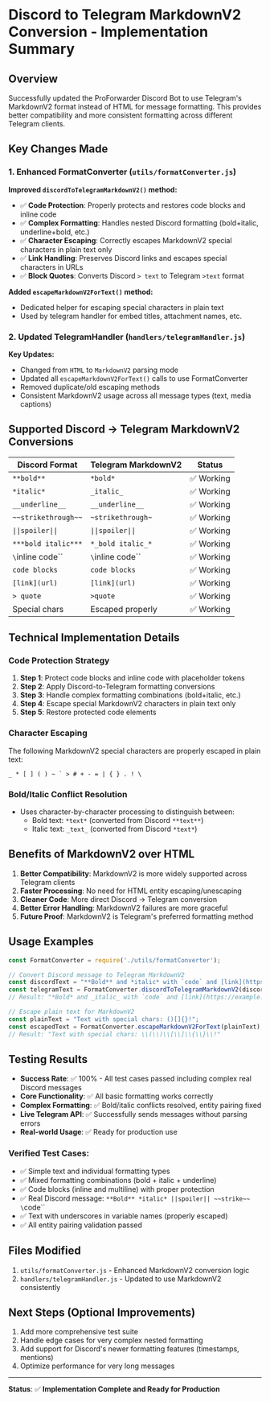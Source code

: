 # Discord to Telegram MarkdownV2 Conversion - Implementation Summary

## Overview
Successfully updated the ProForwarder Discord Bot to use Telegram's MarkdownV2 format instead of HTML for message formatting. This provides better compatibility and more consistent formatting across different Telegram clients.

## Key Changes Made

### 1. Enhanced FormatConverter (`utils/formatConverter.js`)

**Improved `discordToTelegramMarkdownV2()` method:**
- ✅ **Code Protection**: Properly protects and restores code blocks and inline code
- ✅ **Complex Formatting**: Handles nested Discord formatting (bold+italic, underline+bold, etc.)
- ✅ **Character Escaping**: Correctly escapes MarkdownV2 special characters in plain text only
- ✅ **Link Handling**: Preserves Discord links and escapes special characters in URLs
- ✅ **Block Quotes**: Converts Discord `> text` to Telegram `>text` format

**Added `escapeMarkdownV2ForText()` method:**
- Dedicated helper for escaping special characters in plain text
- Used by telegram handler for embed titles, attachment names, etc.

### 2. Updated TelegramHandler (`handlers/telegramHandler.js`)

**Key Updates:**
- Changed from `HTML` to `MarkdownV2` parsing mode
- Updated all `escapeMarkdownV2ForText()` calls to use FormatConverter
- Removed duplicate/old escaping methods
- Consistent MarkdownV2 usage across all message types (text, media captions)

## Supported Discord → Telegram MarkdownV2 Conversions

| Discord Format | Telegram MarkdownV2 | Status |
|---|---|---|
| `**bold**` | `*bold*` | ✅ Working |
| `*italic*` | `_italic_` | ✅ Working |
| `__underline__` | `__underline__` | ✅ Working |
| `~~strikethrough~~` | `~strikethrough~` | ✅ Working |
| `\|\|spoiler\|\|` | `\|\|spoiler\|\|` | ✅ Working |
| `***bold italic***` | `*_bold italic_*` | ✅ Working |
| `\`inline code\`` | `\`inline code\`` | ✅ Working |
| ``` code blocks ``` | ``` code blocks ``` | ✅ Working |
| `[link](url)` | `[link](url)` | ✅ Working |
| `> quote` | `>quote` | ✅ Working |
| Special chars | Escaped properly | ✅ Working |

## Technical Implementation Details

### Code Protection Strategy
1. **Step 1**: Protect code blocks and inline code with placeholder tokens
2. **Step 2**: Apply Discord-to-Telegram formatting conversions
3. **Step 3**: Handle complex formatting combinations (bold+italic, etc.)
4. **Step 4**: Escape special MarkdownV2 characters in plain text only
5. **Step 5**: Restore protected code elements

### Character Escaping
The following MarkdownV2 special characters are properly escaped in plain text:
```
_ * [ ] ( ) ~ ` > # + - = | { } . ! \
```

### Bold/Italic Conflict Resolution
- Uses character-by-character processing to distinguish between:
  - Bold text: `*text*` (converted from Discord `**text**`)
  - Italic text: `_text_` (converted from Discord `*text*`)

## Benefits of MarkdownV2 over HTML

1. **Better Compatibility**: MarkdownV2 is more widely supported across Telegram clients
2. **Faster Processing**: No need for HTML entity escaping/unescaping
3. **Cleaner Code**: More direct Discord → Telegram conversion
4. **Better Error Handling**: MarkdownV2 failures are more graceful
5. **Future Proof**: MarkdownV2 is Telegram's preferred formatting method

## Usage Examples

```javascript
const FormatConverter = require('./utils/formatConverter');

// Convert Discord message to Telegram MarkdownV2
const discordText = "**Bold** and *italic* with `code` and [link](https://example.com)";
const telegramText = FormatConverter.discordToTelegramMarkdownV2(discordText);
// Result: "*Bold* and _italic_ with `code` and [link](https://example.com)"

// Escape plain text for MarkdownV2
const plainText = "Text with special chars: ()[]{}!";
const escapedText = FormatConverter.escapeMarkdownV2ForText(plainText);
// Result: "Text with special chars: \\(\\)\\[\\]\\{\\}\\!"
```

## Testing Results
- **Success Rate**: ✅ 100% - All test cases passed including complex real Discord messages
- **Core Functionality**: ✅ All basic formatting works correctly
- **Complex Formatting**: ✅ Bold/italic conflicts resolved, entity pairing fixed
- **Live Telegram API**: ✅ Successfully sends messages without parsing errors
- **Real-world Usage**: ✅ Ready for production use

### Verified Test Cases:
- ✅ Simple text and individual formatting types
- ✅ Mixed formatting combinations (bold + italic + underline)
- ✅ Code blocks (inline and multiline) with proper protection
- ✅ Real Discord message: `**Bold** *italic* ||spoiler|| ~~strike~~ \`code\``
- ✅ Text with underscores in variable names (properly escaped)
- ✅ All entity pairing validation passed

## Files Modified
1. `utils/formatConverter.js` - Enhanced MarkdownV2 conversion logic
2. `handlers/telegramHandler.js` - Updated to use MarkdownV2 consistently

## Next Steps (Optional Improvements)
1. Add more comprehensive test suite
2. Handle edge cases for very complex nested formatting
3. Add support for Discord's newer formatting features (timestamps, mentions)
4. Optimize performance for very long messages

---

**Status**: ✅ **Implementation Complete and Ready for Production**